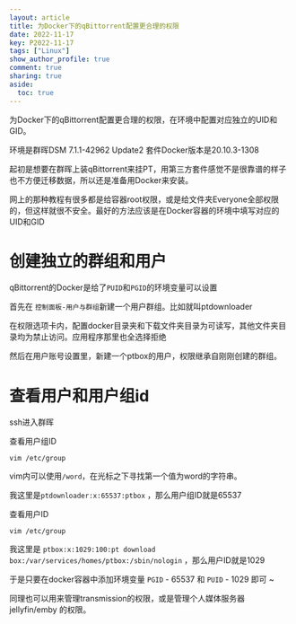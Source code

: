 ```yaml
---
layout: article
title: 为Docker下的qBittorrent配置更合理的权限
date: 2022-11-17
key: P2022-11-17
tags: ["Linux"]
show_author_profile: true
comment: true
sharing: true
aside:
  toc: true
---
```


为Docker下的qBittorrent配置更合理的权限，在环境中配置对应独立的UID和GID。

<!--more-->

环境是群晖DSM 7.1.1-42962 Update2 套件Docker版本是20.10.3-1308

起初是想要在群晖上装qBittorrent来挂PT，用第三方套件感觉不是很靠谱的样子也不方便迁移数据，所以还是准备用Docker来安装。

网上的那种教程有很多都是给容器root权限，或是给文件夹Everyone全部权限的，但这样就很不安全。最好的方法应该是在Docker容器的环境中填写对应的UID和GID

# 创建独立的群组和用户

qBittorrent的Docker是给了`PUID`和`PGID`的环境变量可以设置

首先在 `控制面板-用户与群组`新建一个用户群组。比如就叫ptdownloader

在权限选项卡内，配置docker目录夹和下载文件夹目录为可读写，其他文件夹目录均为禁止访问。应用程序那里也全选择拒绝

然后在用户账号设置里，新建一个ptbox的用户，权限继承自刚刚创建的群组。

# 查看用户和用户组id

ssh进入群晖

查看用户组ID

```shell
vim /etc/group
```

vim内可以使用`/word`，在光标之下寻找第一个值为word的字符串。

我这里是`ptdownloader:x:65537:ptbox`  ，那么用户组ID就是65537



查看用户ID


```shell
vim /etc/group
```

我这里是 `ptbox:x:1029:100:pt download box:/var/services/homes/ptbox:/sbin/nologin` ，那么用户ID就是1029



于是只要在docker容器中添加环境变量 `PGID` - 65537 和 `PUID` - 1029 即可 ~

同理也可以用来管理transmission的权限，或是管理个人媒体服务器 jellyfin/emby 的权限。

